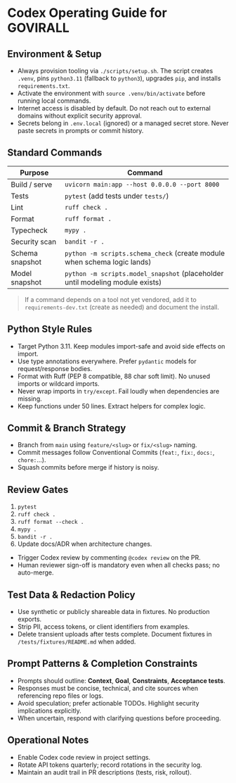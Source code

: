# Codex Operating Guide for GOVIRALL

## Environment & Setup
- Always provision tooling via `./scripts/setup.sh`. The script creates `.venv`, pins `python3.11` (fallback to `python3`), upgrades `pip`, and installs `requirements.txt`.
- Activate the environment with `source .venv/bin/activate` before running local commands.
- Internet access is disabled by default. Do not reach out to external domains without explicit security approval.
- Secrets belong in `.env.local` (ignored) or a managed secret store. Never paste secrets in prompts or commit history.

## Standard Commands
| Purpose | Command |
| --- | --- |
| Build / serve | `uvicorn main:app --host 0.0.0.0 --port 8000` |
| Tests | `pytest` (add tests under `tests/`) |
| Lint | `ruff check .` |
| Format | `ruff format .` |
| Typecheck | `mypy .` |
| Security scan | `bandit -r .` |
| Schema snapshot | `python -m scripts.schema_check` (create module when schema logic lands) |
| Model snapshot | `python -m scripts.model_snapshot` (placeholder until modeling module exists) |

> If a command depends on a tool not yet vendored, add it to `requirements-dev.txt` (create as needed) and document the install.

## Python Style Rules
- Target Python 3.11. Keep modules import-safe and avoid side effects on import.
- Use type annotations everywhere. Prefer `pydantic` models for request/response bodies.
- Format with Ruff (PEP 8 compatible, 88 char soft limit). No unused imports or wildcard imports.
- Never wrap imports in `try/except`. Fail loudly when dependencies are missing.
- Keep functions under 50 lines. Extract helpers for complex logic.

## Commit & Branch Strategy
- Branch from `main` using `feature/<slug>` or `fix/<slug>` naming.
- Commit messages follow Conventional Commits (`feat:`, `fix:`, `docs:`, `chore:`...).
- Squash commits before merge if history is noisy.

## Review Gates
1. `pytest`
2. `ruff check .`
3. `ruff format --check .`
4. `mypy .`
5. `bandit -r .`
6. Update docs/ADR when architecture changes.
- Trigger Codex review by commenting `@codex review` on the PR.
- Human reviewer sign-off is mandatory even when all checks pass; no auto-merge.

## Test Data & Redaction Policy
- Use synthetic or publicly shareable data in fixtures. No production exports.
- Strip PII, access tokens, or client identifiers from examples.
- Delete transient uploads after tests complete. Document fixtures in `/tests/fixtures/README.md` when added.

## Prompt Patterns & Completion Constraints
- Prompts should outline: **Context**, **Goal**, **Constraints**, **Acceptance tests**.
- Responses must be concise, technical, and cite sources when referencing repo files or logs.
- Avoid speculation; prefer actionable TODOs. Highlight security implications explicitly.
- When uncertain, respond with clarifying questions before proceeding.

## Operational Notes
- Enable Codex code review in project settings.
- Rotate API tokens quarterly; record rotations in the security log.
- Maintain an audit trail in PR descriptions (tests, risk, rollout).
